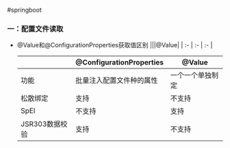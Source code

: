 #springboot

### 一：配置文件读取

+ @Value和@ConfigurationProperties获取值区别
|||@Value|
| :- | :- | :- |

    |  | @ConfigurationProperties  | @Value |
    | ------------- | ------------- | ------------- |
    | 功能  | 批量注入配置文件种的属性 | 一个一个单独制定  |
    | 松散绑定 | 支持  | 不支持  |
    | SpEl  | 不支持  | 支持  |
    | JSR303数据校验 | 支持  | 不支持  |